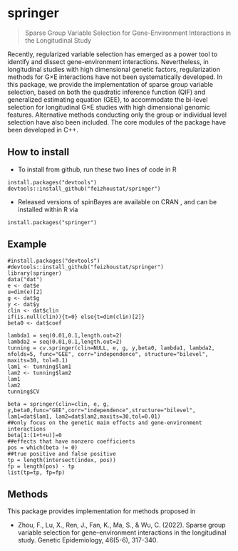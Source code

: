 
<!-- README.md is generated from README.Rmd. Please edit that file -->

# springer

> Sparse Group Variable Selection for Gene-Environment Interactions in the Longitudinal Study

Recently, regularized variable selection has emerged as a power tool to identify and dissect gene-environment interactions. Nevertheless, in longitudinal studies with high dimensional genetic factors, regularization methods for G×E interactions have not been systematically developed. In this package, we provide the implementation of sparse group variable selection, based on both the quadratic inference function (QIF) and generalized estimating equation (GEE), to accommodate the bi-level selection for longitudinal G×E studies with high dimensional genomic features. Alternative methods conducting only the group or individual level selection have also been included. The core modules of the package have been developed in C++.

## How to install

 - To install from github, run these two lines of code in R

<!-- end list -->

    install.packages("devtools")
    devtools::install_github("feizhoustat/springer")


 - Released versions of spinBayes are available on CRAN , and can be installed within R via

<!-- end list -->

    install.packages("springer")


## Example

    #install.packages("devtools")
    #devtools::install_github("feizhoustat/springer")
    library(springer)
    data("dat")
    e <- dat$e
    u=dim(e)[2]
    g <- dat$g
    y <- dat$y
    clin <- dat$clin
    if(is.null(clin)){t=0} else{t=dim(clin)[2]}
    beta0 <- dat$coef

    lambda1 = seq(0.01,0.1,length.out=2)
    lambda2 = seq(0.01,0.1,length.out=2)
    tunning = cv.springer(clin=NULL, e, g, y,beta0, lambda1, lambda2, nfolds=5, func="GEE", corr="independence", structure="bilevel", maxits=30, tol=0.1)
    lam1 <- tunning$lam1
    lam2 <- tunning$lam2
    lam1
    lam2
    tunning$CV
    
    beta = springer(clin=clin, e, g, y,beta0,func="GEE",corr="independence",structure="bilevel",
    lam1=dat$lam1, lam2=dat$lam2,maxits=30,tol=0.01)
    ##only focus on the genetic main effects and gene-environment interactions
    beta[1:(1+t+u)]=0
    ##effects that have nonzero coefficients
    pos = which(beta != 0)
    ##true positive and false positive
    tp = length(intersect(index, pos))
    fp = length(pos) - tp
    list(tp=tp, fp=fp)

## Methods

This package provides implementation for methods proposed in

  - Zhou, F., Lu, X., Ren, J., Fan, K., Ma, S., & Wu, C. (2022). Sparse group variable selection for gene–environment interactions in the longitudinal study. Genetic Epidemiology, 46(5-6), 317-340.

